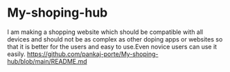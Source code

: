 # My-shoping-hub
I am making a shopping website which should be compatible with all devices and should not be as complex as other doping apps or websites so that it is better for the users and easy to use.Even novice users can use it easily.
https://github.com/pankaj-porte/My-shoping-hub/blob/main/README.md
